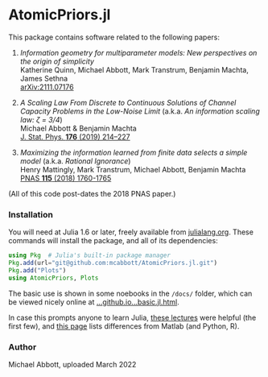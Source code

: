 # AtomicPriors.jl

This package contains software related to the following papers:

1. *Information geometry for multiparameter models: New perspectives on the origin of simplicity* <br/>
Katherine Quinn, Michael Abbott, Mark Transtrum, Benjamin Machta, James Sethna <br/>
[arXiv:2111.07176](http://arxiv.org/abs/2111.07176)

2. *A Scaling Law From Discrete to Continuous Solutions of
Channel Capacity Problems in the Low-Noise Limit* (a.k.a. *An information scaling law: ζ = 3/4*) <br/>
Michael Abbott & Benjamin Machta <br/>
[J. Stat. Phys. **176** (2019) 214–227]() <!-- [arXiv:1710.09351](https://arxiv.org/abs/1710.09351) -->

3. *Maximizing the information learned from finite data selects a simple model* (a.k.a. *Rational Ignorance*) <br/>
Henry Mattingly, Mark Transtrum, Michael Abbott, Benjamin Machta <br/>
[PNAS **115** (2018) 1760-1765](https://doi.org/10.1073/pnas.1715306115) <!-- ≈ [arXiv:1705.01166](https://arxiv.org/abs/1705.01166) -->

(All of this code post-dates the 2018 PNAS paper.)

### Installation

You will need at Julia 1.6 or later, freely available from [julialang.org](https://julialang.org/downloads/).
These commands will install the package, and all of its dependencies:

```julia
using Pkg  # Julia's built-in package manager
Pkg.add(url="git@github.com:mcabbott/AtomicPriors.jl.git")
Pkg.add("Plots")
using AtomicPriors, Plots
```

The basic use is shown in some noebooks in the `/docs/` folder,
which can be viewed nicely online at [...github.io...basic.jl.html](https://mcabbott.github.io/AtomicPriors.jl/docs/basic.jl.html).

In case this prompts anyone to learn Julia, [these lectures](https://julia.quantecon.org/intro.html) were helpful (the first few),
and [this page](https://docs.julialang.org/en/v1/manual/noteworthy-differences/index.html) lists differences from Matlab (and Python, R).

### Author

Michael Abbott, uploaded March 2022
